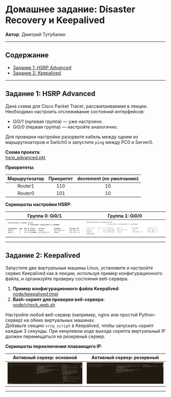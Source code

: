 # Домашнее задание: Disaster Recovery и Keepalived

**Автор**: Дмитрий Тутубалин

---

## Содержание

- [Задание 1: HSRP Advanced](#задание-1-hsrp-advanced)
- [Задание 2: Keepalived](#задание-2-keepalived)

---

## Задание 1: HSRP Advanced

Дана схема для Cisco Packet Tracer, рассматриваемая в лекции. Необходимо настроить отслеживание состояний интерфейсов:

- Gi0/1 (нулевая группа) — уже настроено.
- Gi0/0 (первая группа) — настройте аналогично.

Для проверки настройки разорвите кабель между одним из маршрутизаторов и Switch0 и запустите `ping` между PC0 и Server0.

**Схема проекта**:  
[hsrp_advanced.pkt](./hsrp_advanced.pkt)

**Приоритеты**:

| Маршрутизатор | Приоритет | decrement (по умолчанию) |
|:-------------:|:---------:|:------------------------:|
| Router1       | 110       | 10                       |
| Router0       | 101       | 10                       |

**Скриншоты настройки HSRP**:

| Группа 0: Gi0/1 | Группа 1: Gi0/0 |
|:---------------:|:---------------:|
| ![HSRP Group 0](./screenshots/R1.png) | ![HSRP Group 1](./screenshots/R2.png) |

---

## Задание 2: Keepalived

Запустите две виртуальные машины Linux, установите и настройте сервис Keepalived как в лекции, используя пример конфигурационного файла, и организуйте проверку состояния веб-сервера.

1. **Пример конфигурационного файла Keepalived**:  
   [node/keepalived.tmpl](./node/keepalived.tmpl)
2. **Bash-скрипт для проверки веб-сервера**:  
   [node/check_web.sh](./node/check_web.sh)

Настройте любой веб-сервер (например, nginx или простой Python-сервер) на обеих виртуальных машинах.  
Добавьте секцию `vrrp_script` в Keepalived, чтобы запускать скрипт каждые 3 секунды. При ненулевом коде выхода скрипта виртуальный IP должен перемещаться на резервный сервер.

**Скриншоты переключения плавающего IP**:

| Активный сервер: основной | Активный сервер: резервный |
|:-------------------------:|:--------------------------:|
| ![Failover Primary](./screenshots/R3_1.png) | ![Failover Backup](./screenshots/R3_2.png) |

---

